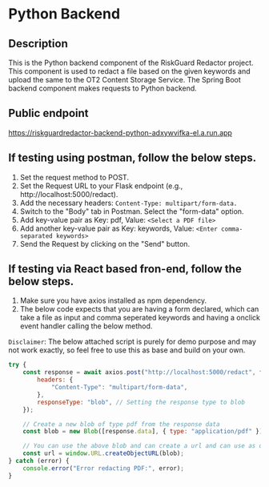 # Python Backend

## Description

This is the Python backend component of the RiskGuard Redactor project. This component is used to redact a file based on the given keywords and upload the same to the OT2 Content Storage Service. The Spring Boot backend component makes requests to Python backend.

## Public endpoint

https://riskguardredactor-backend-python-adxywvifka-el.a.run.app

## If testing using postman, follow the below steps.

1. Set the request method to POST.
1. Set the Request URL to your Flask endpoint (e.g., http://localhost:5000/redact).
1. Add the necessary headers: `Content-Type: multipart/form-data.`
1. Switch to the "Body" tab in Postman.
   Select the "form-data" option.
1. Add key-value pair as Key: pdf, Value: `<Select a PDF file>`
1. Add another key-value pair as Key: keywords, Value: `<Enter comma-separated keywords>`
1. Send the Request by clicking on the "Send" button.

## If testing via React based fron-end, follow the below steps.

1. Make sure you have axios installed as npm dependency.
1. The below code expects that you are having a form declared, which can take a file as input and comma seperated keywords and having a onclick event handler calling the below method.

`Disclaimer`: The below attached script is purely for demo purpose and may not work exactly, so feel free to use this as base and build on your own.

```javascript
try {
	const response = await axios.post("http://localhost:5000/redact", formData, {
		headers: {
			"Content-Type": "multipart/form-data",
		},
		responseType: "blob", // Setting the response type to blob
	});

	// Create a new blob of type pdf from the response data
	const blob = new Blob([response.data], { type: "application/pdf" });

	// You can use the above blob and can create a url and can use as download link
	const url = window.URL.createObjectURL(blob);
} catch (error) {
	console.error("Error redacting PDF:", error);
}
```
